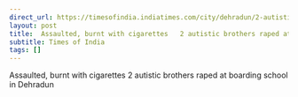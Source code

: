 ```yaml
---
direct_url: https://timesofindia.indiatimes.com/city/dehradun/2-autistic-bros-raped-at-boarding-school-for-special-kids-in-dehradun/articleshow/121558785.cms
layout: post
title:  Assaulted, burnt with cigarettes   2 autistic brothers raped at boarding school in Dehradun
subtitle: Times of India
tags: []
---
```


 Assaulted, burnt with cigarettes   2 autistic brothers raped at boarding school in Dehradun
